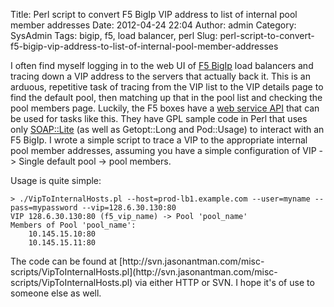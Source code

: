 Title: Perl script to convert F5 BigIp VIP address to list of internal pool member addresses
Date: 2012-04-24 22:04
Author: admin
Category: SysAdmin
Tags: bigip, f5, load balancer, perl
Slug: perl-script-to-convert-f5-bigip-vip-address-to-list-of-internal-pool-member-addresses

I often find myself logging in to the web UI of [F5
BigIp](http://www.f5.com/products/big-ip/) load balancers and tracing
down a VIP address to the servers that actually back it. This is an
arduous, repetitive task of tracing from the VIP list to the VIP details
page to find the default pool, then matching up that in the pool list
and checking the pool members page. Luckily, the F5 boxes have a [web
service API](https://devcentral.f5.com/) that can be used for tasks like
this. They have GPL sample code in Perl that uses only
[SOAP::Lite](http://search.cpan.org/~mkutter/SOAP-Lite-0.714/lib/SOAP/Lite.pm)
(as well as Getopt::Long and Pod::Usage) to interact with an F5 BigIp. I
wrote a simple script to trace a VIP to the appropriate internal pool
member addresses, assuming you have a simple configuration of VIP -\>
Single default pool -\> pool members.

Usage is quite simple:

~~~~{.text}
> ./VipToInternalHosts.pl --host=prod-lb1.example.com --user=myname --pass=mypassword --vip=128.6.30.130:80
VIP 128.6.30.130:80 (f5_vip_name) -> Pool 'pool_name'
Members of Pool 'pool_name':
    10.145.15.10:80
    10.145.15.11:80
~~~~

</p>
The code can be found at
[http://svn.jasonantman.com/misc-scripts/VipToInternalHosts.pl](http://svn.jasonantman.com/misc-scripts/VipToInternalHosts.pl)
via either HTTP or SVN. I hope it's of use to someone else as well.
